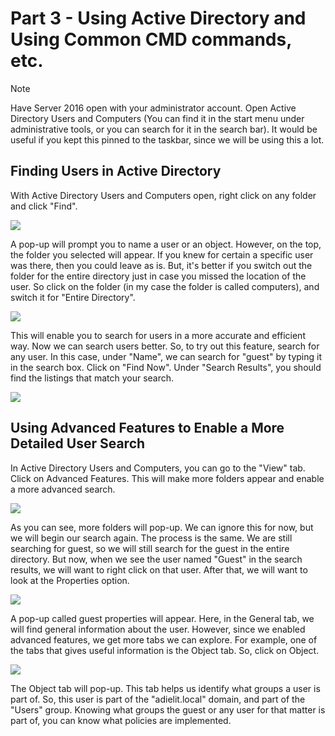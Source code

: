 # Part 3 - Using Active Directory and Using Common CMD commands, etc.

> [!NOTE]
> Have Server 2016 open with your administrator account. Open Active Directory Users and Computers (You can find it in the start menu under administrative tools, or you can search for it in the search bar). It would be useful if you kept this pinned to the taskbar, since we will be using this a lot.

## Finding Users in Active Directory
With Active Directory Users and Computers open, right click on any folder and click "Find".

<img src="https://i.ibb.co/PckhZKf/1-Find-in-active-directory-users-and-computers.png">

A pop-up will prompt you to name a user or an object. However, on the top, the folder you selected will appear. If you knew for certain a specific user was there, then you could leave as is. But, it's better if you switch out the folder for the entire directory just in case you missed the location of the user. So click on the folder (in my case the folder is called computers), and switch it for "Entire Directory".

<img src="https://i.ibb.co/rcK877H/2a-searching-goes-wrong.png">

This will enable you to search for users in a more accurate and efficient way. Now we can search users better. So, to try out this feature, search for any user. In this case, under "Name", we can search for "guest" by typing it in the search box. Click on "Find Now". Under "Search Results", you should find the listings that match your search.

<img src="https://i.ibb.co/2tTZ84y/3-searching-done-right.png">

## Using Advanced Features to Enable a More Detailed User Search
In Active Directory Users and Computers, you can go to the "View" tab. Click on Advanced Features. This will make more folders appear and enable a more advanced search. 

<img src="https://i.ibb.co/2qN51pf/4a-view-advanced-features.png">

As you can see, more folders will pop-up. We can ignore this for now, but we will begin our search again. The process is the same. We are still searching for guest, so we will still search for the guest in the entire directory. But now, when we see the user named "Guest" in the search results, we will want to right click on that user. After that, we will want to look at the Properties option. 

<img src="https://i.ibb.co/7QpnBwP/7-guest-search-up-and-properties.png">

A pop-up called guest properties will appear. Here, in the General tab, we will find general information about the user. However, since we enabled advanced features, we get more tabs we can explore. For example, one of the tabs that gives useful information is the Object tab. So, click on Object. 

<img src="https://i.ibb.co/S58zsYw/8-properties-object.png">

The Object tab will pop-up. This tab helps us identify what groups a user is part of. So, this user is part of the "adielit.local" domain, and part of the "Users" group. Knowing what groups the guest or any user for that matter is part of, you can know what policies are implemented. 
